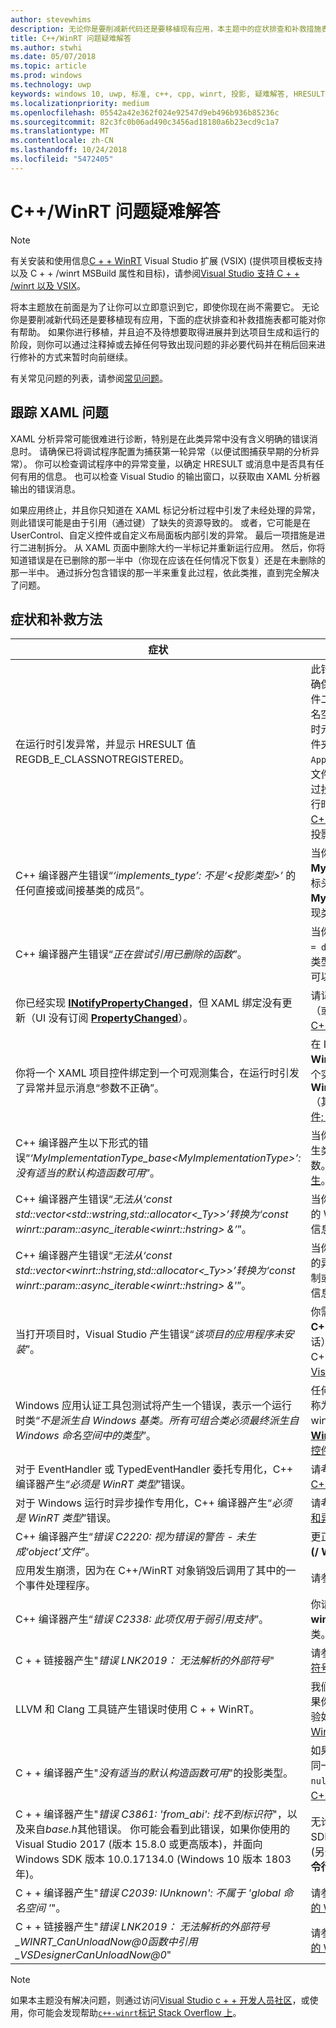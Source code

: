 ```yaml
---
author: stevewhims
description: 无论你是要削减新代码还是要移植现有应用，本主题中的症状排查和补救措施表都可能对你有帮助。
title: C++/WinRT 问题疑难解答
ms.author: stwhi
ms.date: 05/07/2018
ms.topic: article
ms.prod: windows
ms.technology: uwp
keywords: windows 10, uwp, 标准, c++, cpp, winrt, 投影, 疑难解答, HRESULT, 错误
ms.localizationpriority: medium
ms.openlocfilehash: 05542a42e362f024e92547d9eb496b936b85236c
ms.sourcegitcommit: 82c3fc0b06ad490c3456ad18180a6b23ecd9c1a7
ms.translationtype: MT
ms.contentlocale: zh-CN
ms.lasthandoff: 10/24/2018
ms.locfileid: "5472405"
---
```

# <a name="troubleshooting-cwinrt-issues"></a>C++/WinRT 问题疑难解答

> [!NOTE]
> 有关安装和使用信息[C + + WinRT](/windows/uwp/cpp-and-winrt-apis/intro-to-using-cpp-with-winrt) Visual Studio 扩展 (VSIX) (提供项目模板支持以及 C + + /winrt MSBuild 属性和目标)，请参阅[Visual Studio 支持 C + + /winrt 以及 VSIX](intro-to-using-cpp-with-winrt.md#visual-studio-support-for-cwinrt-and-the-vsix)。

将本主题放在前面是为了让你可以立即意识到它，即使你现在尚不需要它。 无论你是要削减新代码还是要移植现有应用，下面的症状排查和补救措施表都可能对你有帮助。 如果你进行移植，并且迫不及待想要取得进展并到达项目生成和运行的阶段，则你可以通过注释掉或去掉任何导致出现问题的非必要代码并在稍后回来进行修补的方式来暂时向前继续。

有关常见问题的列表，请参阅[常见问题](faq.md)。

## <a name="tracking-down-xaml-issues"></a>跟踪 XAML 问题
XAML 分析异常可能很难进行诊断，特别是在此类异常中没有含义明确的错误消息时。 请确保已将调试程序配置为捕获第一轮异常（以便试图捕获早期的分析异常）。 你可以检查调试程序中的异常变量，以确定 HRESULT 或消息中是否具有任何有用的信息。 也可以检查 Visual Studio 的输出窗口，以获取由 XAML 分析器输出的错误消息。

如果应用终止，并且你只知道在 XAML 标记分析过程中引发了未经处理的异常，则此错误可能是由于引用（通过键）了缺失的资源导致的。 或者，它可能是在 UserControl、自定义控件或自定义布局面板内部引发的异常。 最后一项措施是进行二进制拆分。 从 XAML 页面中删除大约一半标记并重新运行应用。 然后，你将知道错误是在已删除的那一半中（你现在应该在任何情况下恢复）还是在未删除的那一半中。 通过拆分包含错误的那一半来重复此过程，依此类推，直到完全解决了问题。

## <a name="symptoms-and-remedies"></a>症状和补救方法
| 症状 | 补救方法 |
|---------|--------|
| 在运行时引发异常，并显示 HRESULT 值 REGDB_E_CLASSNOTREGISTERED。 | 此错误的一个原因是 Windows 运行时组件无法加载。 请确保该组件的 Windows 运行时元数据文件 (`.winmd`) 与组件二进制文件 (`.dll`) 的名称相同，这也是项目名称和根命名空间的名称。 此外请确保生成过程已将 Windows 运行时元数据和二进制文件正确地复制到使用应用的 `Appx` 文件夹。 同时确认使用应用的 `AppxManifest.xml`（也在 `Appx` 文件夹中）包含一个正确声明了可激活的类和二进制文件名称的 **&lt;InProcessServer&gt;** 元素。 如果你错误地通过投影类型的默认构造函数实例化了一个在本地实现的运行时类，则也会发生此错误。 请参阅 [XAML 控件; 绑定到 C++/WinRT 属性](binding-property.md) 以了解有关在这种情况下如何正确使用投影类型的更多信息。 |
| C++ 编译器产生错误“*‘implements_type’: 不是‘&lt;投影类型&gt;’* 的任何直接或间接基类的成员”。 | 当你使用实现类型的未限定命名空间的名称（例如 **MyRuntimeClass**）来调用 **make** 并且没有包括该类型的标头时，将会出现此错误。 编译器会将 **MyRuntimeClass** 解释为投影类型。 解决办法是包括实现类型的标头（例如 `MyRuntimeClass.h`）。 |
| C++ 编译器产生错误“*正在尝试引用已删除的函数*”。 | 当你调用 **make** 并且你作为模板参数传递的实现类型具有 `= delete` 默认构造函数时，将会出现此错误。 编辑实现类型的标头文件并将 `= delete` 更改为 `= default`。 你还可以为运行时类添加一个构造函数到 IDL 中。 |
| 你已经实现 [**INotifyPropertyChanged**](/uwp/api/windows.ui.xaml.data.inotifypropertychanged)，但 XAML 绑定没有更新（UI 没有订阅 [**PropertyChanged**](/uwp/api/windows.ui.xaml.data.inotifypropertychanged.PropertyChanged)）。 | 请记得在 XAML 标记中的绑定表达式上设置 `Mode=OneWay`（或 TwoWay）。 请参阅 [XAML 控件; 绑定到 C++/WinRT 属性](binding-property.md)。 |
| 你将一个 XAML 项目控件绑定到一个可观测集合，在运行时引发了异常并显示消息“参数不正确”。 | 在 IDL 和实现中，将任何可观测的集合声明为 **Windows.Foundation.Collections.IVector<IInspectable>**。 但返回一个实现 **Windows.Foundation.Collections.IObservableVector<T>**（其中的 T 是元素类型）的对象。 请参阅 [XAML 项目控件; 绑定到 C++/WinRT 集合](binding-collection.md)。  |
| C++ 编译器产生以下形式的错误“*‘MyImplementationType_base&lt;MyImplementationType&gt;’: 没有适当的默认构造函数可用*”。|当你从具有特殊构造函数的类型派生时会出现此错误。 派生类型的构造函数需要传递基类型的构造函数所需的参数。 有关工作示例，请参阅[从具有特殊构造函数的类型派生](author-apis.md#deriving-from-a-type-that-has-a-non-default-constructor)。|
| C++ 编译器产生错误“*无法从‘const std::vector&lt;std::wstring,std::allocator&lt;_Ty&gt;&gt;’转换为‘const winrt::param::async_iterable&lt;winrt::hstring&gt; &’*”。|当你将 std::wstring 的 std::vector 传递给需要一个集合的 Windows 运行时 API 时，将会出现此错误。 有关更多信息，请参阅[标准 C++ 数据类型和 C++/WinRT](std-cpp-data-types.md)。|
| C++ 编译器产生错误“*无法从‘const std::vector&lt;winrt::hstring,std::allocator&lt;_Ty&gt;&gt;’转换为‘const winrt::param::async_iterable&lt;winrt::hstring&gt; &'*”。|当你将 winrt::hstring 的 std::vector 传递给需要一个集合的异步 Windows 运行时 API 并且你没有将相应的矢量复制或移动到异步被调用方时，将会出现此错误。 有关更多信息，请参阅[标准 C++ 数据类型和 C++/WinRT](std-cpp-data-types.md)。|
| 当打开项目时，Visual Studio 产生错误“*该项目的应用程序未安装*”。|你需要从 Visual Studio 的**新建项目**对话框中安装 **用于 C++ 开发的 Windows 通用工具**（如果你尚未这样做的话）。 如果上述方法未能解决问题，则项目可能依赖于 C++/WinRT Visual Studio Extension (VSIX)（请参阅 [Visual Studio 对于 C++/WinRT 和 VSIX 的支持](intro-to-using-cpp-with-winrt.md#visual-studio-support-for-cwinrt-and-the-vsix)）。|
| Windows 应用认证工具包测试将产生一个错误，表示一个运行时类“*不是派生自 Windows 基类。所有可组合类必须最终派生自 Windows 命名空间中的类型*”。|任何运行时类 （在你的应用程序中声明） 从基类派生被称为*可组合*类。 可组合类的最终基类必须是源自 windows.* 命名空间; 类型例如， [**Windows.UI.Xaml.DependencyObject**](/uwp/api/windows.ui.xaml.dependencyobject)。 请参阅[XAML 控件; 绑定到 C + + /winrt 属性](binding-property.md)更多详细信息。|
| 对于 EventHandler 或 TypedEventHandler 委托专用化，C++ 编译器产生“*必须是 WinRT 类型*”错误。|请考虑改为使用 **winrt::delegate&lt;…T&gt;**。 请参阅 [在 C++/WinRT 中创作事件](author-events.md)。|
| 对于 Windows 运行时异步操作专用化，C++ 编译器产生“*必须是 WinRT 类型*”错误。|请考虑改为返回并行模式库 (PPL) [**任务**](https://msdn.microsoft.com/library/hh750113)。 请参阅[并发操作和异步操作](concurrency.md)。|
| C++ 编译器产生“*错误 C2220: 视为错误的警告 - 未生成‘object’文件*”。|更正警告，或者将**C/c + +**>**通用**>**将警告视为错误****否 (/ WX-)**。|
| 应用发生崩溃，因为在 C++/WinRT 对象销毁后调用了其中的一个事件处理程序。|请参阅[安全地访问*此*指针事件处理委托](weak-references.md#safely-accessing-the-this-pointer-with-an-event-handling-delegate)。|
| C++ 编译器产生“*错误 C2338: 此项仅用于弱引用支持*”。|你请求针对某个类型的弱引用，该类型将 **winrt::no_weak_ref** 标记结构作为模板参数传递给其基类。 请参阅[选择退出弱引用支持](weak-references.md#opting-out-of-weak-reference-support)。|
| C + + 链接器产生"*错误 LNK2019： 无法解析的外部符号*"|请参阅[链接器为什么遇到我"LNK2019： 无法解析的外部符号"错误？](faq.md#why-is-the-linker-giving-me-a-lnk2019-unresolved-external-symbol-error)。|
| LLVM 和 Clang 工具链产生错误时使用 C + + WinRT。|我们不支持 LLVM 和 Clang 工具链 C + + WinRT，但如果你想要模拟我们如何使用它在内部，则可以尝试进行实验如一中所述[我是否可以使用 LLVM/Clang 编译 C + + WinRT？](faq.md#can-i-use-llvmclang-to-compile-with-cwinrt)。|
| C + + 编译器产生"*没有适当的默认构造函数可用*"的投影类型。 | 如果你尝试延迟初始化的运行时类对象，或使用，并可在同一项目中，实现的运行时类，则你将需要调用`nullptr_t`构造函数。 有关详细信息，请参阅[通过 C++/WinRT 使用 API](consume-apis.md)。 |
| C + + 编译器产生"*错误 C3861: 'from_abi': 找不到标识符*"，以及来自*base.h*其他错误。 你可能会看到此错误，如果你使用的 Visual Studio 2017 (版本 15.8.0 或更高版本)，并面向 Windows SDK 版本 10.0.17134.0 (Windows 10 版本 1803年)。 | 无论是面向更高版本的 （更多一致） 版本的 Windows SDK 或设置项目属性**C/c + +** > **语言** > **一致性模式： 否**(另外，如果 **/ 许可的**出现在项目属性**C/c + +**  > **语言** > **命令行**下**的其他选项**，然后将其删除)。 |
| C + + 编译器产生"*错误 C2039: IUnknown': 不属于 \'global 命名空间 '*"。 | 请参阅[如何重定目标 C + + 到更高版本的 Windows SDK 的 WinRT 项目](news.md#how-to-retarget-your-cwinrt-project-to-a-later-version-of-the-windows-sdk)。 |
| C + + 链接器产生"*错误 LNK2019： 无法解析的外部符号_WINRT_CanUnloadNow@0函数中引用_VSDesignerCanUnloadNow@0*" | 请参阅[如何重定目标 C + + 到更高版本的 Windows SDK 的 WinRT 项目](news.md#how-to-retarget-your-cwinrt-project-to-a-later-version-of-the-windows-sdk)。 |

> [!NOTE]
> 如果本主题没有解决问题，则通过访问[Visual Studio c + + 开发人员社区](https://developercommunity.visualstudio.com/spaces/62/index.html)，或使用，你可能会发现帮助[`c++-winrt`标记 Stack Overflow 上](https://stackoverflow.com/questions/tagged/c%2b%2b-winrt)。

